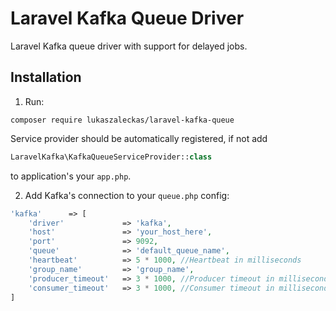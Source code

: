 # Laravel Kafka Queue Driver

Laravel Kafka queue driver with support for delayed jobs.

## Installation

1. Run:

```
composer require lukaszaleckas/laravel-kafka-queue
```

Service provider should be automatically registered, if not add

```php
LaravelKafka\KafkaQueueServiceProvider::class
```

to application's your `app.php`.

2. Add Kafka's connection to your `queue.php` config: 

```php
'kafka'      => [
    'driver'             => 'kafka',
    'host'               => 'your_host_here',
    'port'               => 9092,
    'queue'              => 'default_queue_name',
    'heartbeat'          => 5 * 1000, //Heartbeat in milliseconds
    'group_name'         => 'group_name',
    'producer_timeout'   => 3 * 1000, //Producer timeout in milliseconds
    'consumer_timeout'   => 3 * 1000, //Consumer timeout in milliseconds
]
```